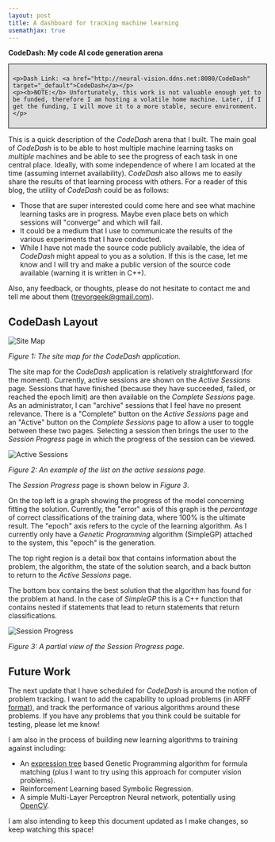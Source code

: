 ```yaml
---
layout: post
title: A dashboard for tracking machine learning
usemathjax: true
---
```


__CodeDash: My code AI code generation arena__

<div style="width: 100%; background-color: #ddd; border: 1px solid black; padding: 8px;">

	<p>Dash Link: <a href="http://neural-vision.ddns.net:8080/CodeDash" target="_default">CodeDash</a></p>
    <p><b>NOTE:</b> Unfortunately, this work is not valuable enough yet to be funded, therefore I am hosting a volatile home machine. Later, if I get the funding, I will move it to a more stable, secure environment.</p> 

</div>

This is a quick description of the _CodeDash_ arena that I built. The main goal of _CodeDash_ is to be able to host multiple machine learning tasks on _multiple_ machines and be able to see the progress of each task in one central place. Ideally, with some independence of where I am located at the time (assuming internet availability). _CodeDash_ also allows me to easily share the results of that learning process with others. For a reader of this blog, the utility of _CodeDash_ could be as follows:

* Those that are super interested could come here and see what machine learning tasks are in progress. Maybe even place bets on which sessions will "converge" and which will fail.
* It could be a medium that I use to communicate the results of the various experiments that I have conducted.
* While I have not made the source code publicly available, the idea of _CodeDash_ might appeal to you as a solution. If this is the case, let me know and I will try and make a public version of the source code available (warning it is written in C++).

Also, any feedback, or thoughts, please do not hesitate to contact me and tell me about them ([trevorgeek@gmail.com](mailto:trevorgeek@gmail.com)).

## CodeDash Layout ##

![Site Map](../images/CodeDash/site_map.png)

_Figure 1: The site map for the CodeDash application._

The site map for the _CodeDash_ application is relatively straightforward (for the moment). Currently, active sessions are shown on the _Active Sessions_ page. Sessions that have finished (because they have succeeded, failed, or reached the epoch limit) are then available on the _Complete Sessions_ page. As an administrator, I can "archive" sessions that I feel have no present relevance. There is a "Complete" button on the _Active Sessions_ page and an "Active" button on the _Complete Sessions_ page to allow a user to toggle between these two pages. Selecting a session then brings the user to the _Session Progress_ page in which the progress of the session can be viewed.

![Active Sessions](../images/CodeDash/active_sessions.png)

_Figure 2: An example of the list on the active sessions page._

The _Session Progress_ page is shown below in _Figure 3_. 

On the top left is a graph showing the progress of the model concerning fitting the solution. Currently, the "error" axis of this graph is the _percentage_ of correct classifications of the training data, where 100% is the ultimate result. The "epoch" axis refers to the cycle of the learning algorithm. As I currently only have a *Genetic Programming* algorithm (SimpleGP) attached to the system, this "epoch" is the generation. 

The top right region is a detail box that contains information about the problem, the algorithm, the state of the solution search, and a back button to return to the _Active Sessions_ page. 

The bottom box contains the best solution that the algorithm has found for the problem at hand. In the case of _SimpleGP_ this is a C++ function that contains nested if statements that lead to return statements that return classifications.

![Session Progress](../images/CodeDash/session_detail.png)

_Figure 3: A partial view of the Session Progress page._

## Future Work ##

The next update that I have scheduled for _CodeDash_ is around the notion of problem tracking. I want to add the capability to upload problems (in ARFF [format](https://www.cs.waikato.ac.nz/~ml/weka/arff.html)), and track the performance of various algorithms around these problems. If you have any problems that you think could be suitable for testing, please let me know!

I am also in the process of building new learning algorithms to training against including:
* An [expression tree](https://www.geeksforgeeks.org/expression-tree/) based Genetic Programming algorithm for formula matching (plus I want to try using this approach for computer vision problems).
* Reinforcement Learning based Symbolic Regression.
* A simple Multi-Layer Perceptron Neural network, potentially using [OpenCV](https://docs.opencv.org/4.x/d0/dce/classcv_1_1ml_1_1ANN__MLP.html).

I am also intending to keep this document updated as I make changes, so keep watching this space!